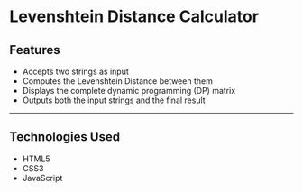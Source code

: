 # Levenshtein Distance Calculator

## Features

- Accepts two strings as input
- Computes the Levenshtein Distance between them
- Displays the complete dynamic programming (DP) matrix
- Outputs both the input strings and the final result

---

## Technologies Used

- HTML5
- CSS3
- JavaScript
